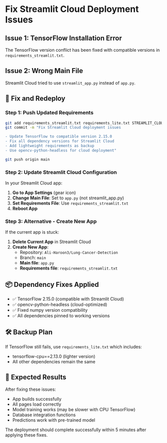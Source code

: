 # Fix Streamlit Cloud Deployment Issues

## Issue 1: TensorFlow Installation Error
The TensorFlow version conflict has been fixed with compatible versions in `requirements_streamlit.txt`.

## Issue 2: Wrong Main File
Streamlit Cloud tried to use `streamlit_app.py` instead of `app.py`.

## 🔧 Fix and Redeploy

### Step 1: Push Updated Requirements
```bash
git add requirements_streamlit.txt requirements_lite.txt STREAMLIT_CLOUD_FIX.md
git commit -m "Fix Streamlit Cloud deployment issues

- Update TensorFlow to compatible version 2.15.0
- Fix all dependency versions for Streamlit Cloud
- Add lightweight requirements as backup
- Use opencv-python-headless for cloud deployment"

git push origin main
```

### Step 2: Update Streamlit Cloud Configuration
In your Streamlit Cloud app:

1. **Go to App Settings** (gear icon)
2. **Change Main File**: Set to `app.py` (not streamlit_app.py)
3. **Set Requirements File**: Use `requirements_streamlit.txt`
4. **Reboot App**

### Step 3: Alternative - Create New App
If the current app is stuck:

1. **Delete Current App** in Streamlit Cloud
2. **Create New App**:
   - Repository: `Ali-Haroon3/Lung-Cancer-Detection`
   - Branch: `main`
   - **Main file**: `app.py`
   - **Requirements file**: `requirements_streamlit.txt`

## 📦 Dependency Fixes Applied

- ✅ TensorFlow 2.15.0 (compatible with Streamlit Cloud)
- ✅ opencv-python-headless (cloud-optimized)
- ✅ Fixed numpy version compatibility
- ✅ All dependencies pinned to working versions

## 🛠 Backup Plan

If TensorFlow still fails, use `requirements_lite.txt` which includes:
- tensorflow-cpu==2.13.0 (lighter version)
- All other dependencies remain the same

## 🎯 Expected Results

After fixing these issues:
- App builds successfully
- All pages load correctly
- Model training works (may be slower with CPU TensorFlow)
- Database integration functions
- Predictions work with pre-trained model

The deployment should complete successfully within 5 minutes after applying these fixes.